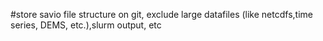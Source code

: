 #store savio file structure on git, exclude large datafiles (like netcdfs,time series,  DEMS, etc.),slurm output, etc 
